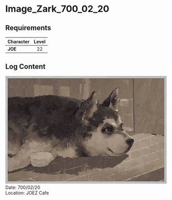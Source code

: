 # Image_Zark_700_02_20
## Requirements
|Character|Level|
|---------|:---:|
|**JOE**  | 22  |

## Log Content
![jos2701.png](./attachments/jos2701.png)
Date: 700/02/20<br>
Location: JOEZ Cafe
